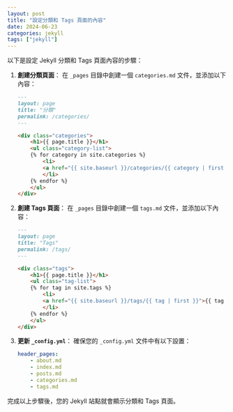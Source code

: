 ```yaml
---
layout: post
title: "設定分類和 Tags 頁面的內容"
date: 2024-06-23
categories: jekyll
tags: ["jekyll"]
---
```


以下是設定 Jekyll 分類和 Tags 頁面內容的步驟：

1. **創建分類頁面**：
    在 `_pages` 目錄中創建一個 `categories.md` 文件，並添加以下內容：

    ```markdown
    ---
    layout: page
    title: "分類"
    permalink: /categories/
    ---

    <div class="categories">
        <h1>{{ page.title }}</h1>
        <ul class="category-list">
        {% for category in site.categories %}
            <li>
            <a href="{{ site.baseurl }}/categories/{{ category | first }}">{{ category | first }}</a> ({{ category | last | size }})
            </li>
        {% endfor %}
        </ul>
    </div>
    ```

2. **創建 Tags 頁面**：
    在 `_pages` 目錄中創建一個 `tags.md` 文件，並添加以下內容：

    ```markdown
    ---
    layout: page
    title: "Tags"
    permalink: /tags/
    ---

    <div class="tags">
        <h1>{{ page.title }}</h1>
        <ul class="tag-list">
        {% for tag in site.tags %}
            <li>
            <a href="{{ site.baseurl }}/tags/{{ tag | first }}">{{ tag | first }}</a> ({{ tag | last | size }})
            </li>
        {% endfor %}
        </ul>
    </div>
    ```

3. **更新 `_config.yml`**：
    確保您的 `_config.yml` 文件中有以下設置：

    ```yaml
    header_pages:
        - about.md
        - index.md
        - posts.md
        - categories.md
        - tags.md
    ```

完成以上步驟後，您的 Jekyll 站點就會顯示分類和 Tags 頁面。
